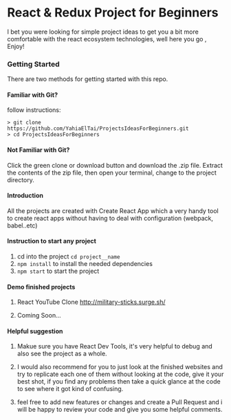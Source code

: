 # React & Redux Project for Beginners

I bet you were looking for simple project ideas to get you a bit more comfortable with the react ecosystem technologies, well here you go , Enjoy!

### Getting Started

There are two methods for getting started with this repo.

#### Familiar with Git?

follow instructions:

```
> git clone https://github.com/YahiaElTai/ProjectsIdeasForBeginners.git
> cd ProjectsIdeasForBeginners
```

#### Not Familiar with Git?

Click the green clone or download button and download the .zip file. Extract the contents of the zip file, then open your terminal, change to the project directory.

#### Introduction

All the projects are created with Create React App which a very handy tool to create react apps without having to deal with configuration (webpack, babel..etc)

#### Instruction to start any project

1. cd into the project `cd project__name`
2. `npm install` to install the needed dependencies
3. `npm start` to start the project

#### Demo finished projects

1. React YouTube Clone http://military-sticks.surge.sh/

2. Coming Soon...

#### Helpful suggestion

1. Makue sure you have React Dev Tools, it's very helpful to debug and also see the project as a whole.

2. I would also recommend for you to just look at the finished websites and try to replicate each one of them without looking at the code, give it your best shot,
   if you find any problems then take a quick glance at the code to see where it got kind of confusing.

3. feel free to add new features or changes and create a Pull Request and i will be happy to review your code and give you some helpful comments.
